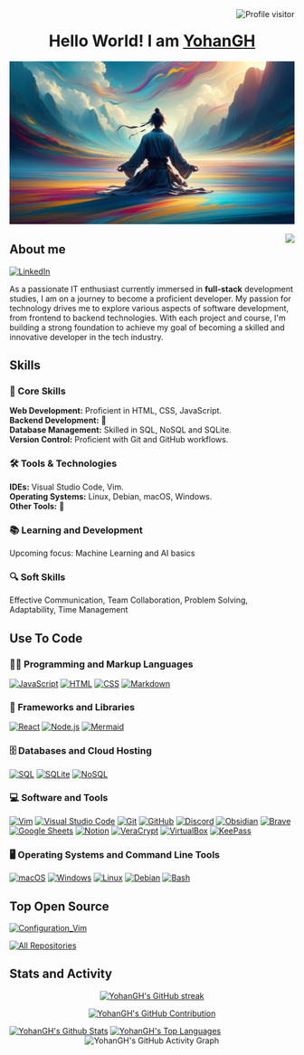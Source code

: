 <!-- Visotor -->
<a href="https://komarev.com/ghpvc/?username=YohanGH">
  <img align="right" src="https://komarev.com/ghpvc/?username=YohanGH&label=Visitors&color=0e75b6&style=flat" alt="Profile visitor" />
</a>

<!-- Title -->
<div>
  <h1 align="center">
    <strong>Hello World! I am <a href="https://github.com/YohanGH">YohanGH</a></strong>
  </h1>
</div>

<!-- Banner -->
<div align="center">
  <img src="/img/Zen2_By_YohanGH.png" title="banner" height="auto" width="2000" alt="Banner">
</div>

<a href="https://www.buymeacoffee.com/yohanGH"><img align="right" src="https://img.buymeacoffee.com/button-api/?text=Buy me a coffee&emoji=&slug=yohanGH&button_colour=FFDD00&font_colour=000000&font_family=Cookie&outline_colour=000000&coffee_colour=ffffff" /></a>

## About me
<div align="left">
  <!-- My Contact -->
  <a href="https://www.linkedin.com/in/yohan-regnier-5a2505254" target="_blank"><img alt="LinkedIn" src="https://img.shields.io/badge/LinkedIn-0077B5?logo=linkedin&logoColor=white" height="60" width="100"></a>
  <!-- Your About Me Section -->
  <p>As a passionate IT enthusiast currently immersed in <strong>full-stack</strong> development studies, I am on a journey to become a proficient developer. My passion for technology drives me to explore various aspects of software development, from frontend to backend technologies. With each project and course, I'm building a strong foundation to achieve my goal of becoming a skilled and innovative developer in the tech industry.</p>
</div>

## Skills
<div align="left">
  <h3>🌟 Core Skills</h3>
  <p>
    <!-- Replace these with your core skills -->
    <b>Web Development:</b> Proficient in HTML, CSS, JavaScript.<br>
    <b>Backend Development:</b> 🚧<br>
    <b>Database Management:</b> Skilled in SQL, NoSQL and SQLite.<br>
    <b>Version Control:</b> Proficient with Git and GitHub workflows.<br>
  </p>

  <h3>🛠️ Tools & Technologies</h3>
  <p>
    <!-- List tools and technologies you are familiar with -->
    <b>IDEs:</b> Visual Studio Code, Vim.<br>
    <b>Operating Systems:</b> Linux, Debian, macOS, Windows.<br>
    <b>Other Tools:</b> 🚧<br>
  </p>

  <h3>📚 Learning and Development</h3>
  <p>
    <!-- Mention any areas you are currently learning or wish to develop further -->
    Upcoming focus: Machine Learning and AI basics<br>
  </p>
  
  <h3>🔍 Soft Skills</h3>
  <p>
    <!-- List your soft skills -->
    Effective Communication, Team Collaboration, Problem Solving, Adaptability, Time Management<br>
  </p>
</div>


## Use To Code
<div align="left">
  
  <h3>👨‍💻 Programming and Markup Languages</h3>
  <p>
      <!-- Programming and Markup Languages -->
      <a href="#"><img alt="JavaScript" src="https://img.shields.io/badge/JavaScript-F7DF1E.svg?logo=javascript&logoColor=black"></a>
      <a href="#"><img alt="HTML" src="https://img.shields.io/badge/HTML-E34F26.svg?logo=html5&logoColor=white"></a>
      <a href="#"><img alt="CSS" src="https://img.shields.io/badge/CSS-1572B6.svg?logo=css3&logoColor=white"></a>
      <a href="#"><img alt="Markdown" src="https://img.shields.io/badge/Markdown-000000.svg?logo=markdown&logoColor=white"></a>
      <!-- Add more programming languages as needed -->
  </p>

  <h3>🧰 Frameworks and Libraries</h3>
  <p>
      <!-- Frameworks and Libraries -->
      <a href="#"><img alt="React" src="https://img.shields.io/badge/React-20232a.svg?logo=react&logoColor=%2361DAFB"></a>
      <a href="#"><img alt="Node.js" src="https://img.shields.io/badge/Node.js-43853D.svg?logo=node.js&logoColor=white"></a>
      <a href="#"><img alt="Mermaid" src="https://img.shields.io/badge/Mermaid-1F4E5F?logo=mermaid&logoColor=white"></a>
      <!-- Add more frameworks and libraries as needed -->
  </p>

  <h3>🗄️ Databases and Cloud Hosting</h3>
  <p>
      <!-- Databases and Cloud Hosting -->
      <a href="#"><img alt="SQL" src="https://img.shields.io/badge/SQL-4479A1.svg?logo=sql&logoColor=white"></a>
      <a href="#"><img alt="SQLite" src="https://img.shields.io/badge/SQLite-07405e.svg?logo=sqlite&logoColor=white"></a>
      <a href="#"><img alt="NoSQL" src="https://img.shields.io/badge/NoSQL-000000.svg?logo=nosql&logoColor=white"></a>
      <!-- Add more databases and cloud hosting platforms as needed -->
  </p>

  <h3>💻 Software and Tools</h3>
  <p>
      <!-- Software and Tools -->
      <a href="#"><img alt="Vim" src="https://img.shields.io/badge/Vim-019733?logo=vim&logoColor=white"></a>
      <a href="#"><img alt="Visual Studio Code" src="https://img.shields.io/badge/Visual%20Studio%20Code-0078d7.svg?logo=visual-studio-code&logoColor=white"></a>
      <a href="#"><img alt="Git" src="https://img.shields.io/badge/Git-F05033.svg?logo=git&logoColor=white"></a>
      <a href="#"><img alt="GitHub" src="https://img.shields.io/badge/GitHub-181717?logo=github&logoColor=white"></a>
      <a href="#"><img alt="Discord" src="https://img.shields.io/badge/Discord-5865F2.svg?logo=discord&logoColor=white"></a>
      <a href="#"><img alt="Obsidian" src="https://img.shields.io/badge/Obsidian-483699?logo=obsidian&logoColor=white"></a>
      <a href="#"><img alt="Brave" src="https://img.shields.io/badge/Brave-FB542B?logo=brave&logoColor=white"></a>
      <a href="#"><img alt="Google Sheets" src="https://img.shields.io/badge/Google%20Sheets-34A853?logo=google-sheets&logoColor=white"></a>
      <a href="#"><img alt="Notion" src="https://img.shields.io/badge/Notion-000000?logo=notion&logoColor=white"></a>
      <a href="#"><img alt="VeraCrypt" src="https://img.shields.io/badge/VeraCrypt-ED1C24?logo=veracrypt&logoColor=white"></a>
      <a href="#"><img alt="VirtualBox" src="https://img.shields.io/badge/VirtualBox-183A61?logo=virtualbox&logoColor=white"></a>
      <a href="#"><img alt="KeePass" src="https://img.shields.io/badge/KeePass-3CDDFF?logo=keepass&logoColor=white"></a>
      <!-- Add more software and tools as needed -->
  </p>

  <h3>🖥️ Operating Systems and Command Line Tools</h3>
  <p>
      <!-- Operating Systems and Command Line Tools -->
      <a href="#"><img alt="macOS" src="https://img.shields.io/badge/macOS-000000.svg?logo=apple&logoColor=white"></a>
      <a href="#"><img alt="Windows" src="https://img.shields.io/badge/Windows-0078D6.svg?logo=windows&logoColor=white"></a>
      <a href="#"><img alt="Linux" src="https://img.shields.io/badge/Linux-FCC624.svg?logo=linux&logoColor=black"></a>
      <a href="#"><img alt="Debian" src="https://img.shields.io/badge/Debian-A81D33.svg?logo=debian&logoColor=white"></a>
      <a href="#"><img alt="Bash" src="https://img.shields.io/badge/Bash-4EAA25.svg?logo=gnu-bash&logoColor=white"></a>
      <!-- Add more operating systems and command line tools as needed -->
  </p>
</div>


## Top Open Source
<!-- Your Top Repositories -->
[![Configuration_Vim](https://github-readme-stats.vercel.app/api/pin/?username=YohanGH&repo=configuration_vim&border_color=7F3FBF&bg_color=0D1117&title_color=C9D1D9&text_color=8B949E&icon_color=7F3FBF)](https://github.com/YohanGH/Configuration_Vim)

<p align="left">
  <a href="https://github.com/yohangh?tab=repositories" target="_blank"><img alt="All Repositories" title="All Repositories" src="https://img.shields.io/badge/-All%20Repos-2962FF?style=for-the-badge&logo=koding&logoColor=white"/></a>
</p>

## Stats and Activity

<p align="center">
  <a href="https://github.com/YohanGH">
    <img src="https://github-readme-streak-stats.herokuapp.com/?user=YohanGH&theme=radical&border=7F3FBF&background=0D1117" alt="YohanGH's GitHub streak"/>
  </a>
</p>

<p align="center">
  <a href="https://github.com/YohanGH">
    <img src="https://github-profile-summary-cards.vercel.app/api/cards/profile-details?username=YohanGH&theme=radical" alt="YohanGH's GitHub Contribution"/>
  </a>
</p>

<div> 
  <a href="https://github.com/YohanGH"><img alt="YohanGH's Github Stats" src="https://denvercoder1-github-readme-stats.vercel.app/api?username=YohanGH&show_icons=true&count_private=true&theme=react&border_color=7F3FBF&bg_color=0D1117&title_color=F85D7F&icon_color=F8D866" height="192px" width="49.5%"/></a>
  <a href="https://github.com/YohanGH"><img alt="YohanGH's Top Languages" src="https://denvercoder1-github-readme-stats.vercel.app/api/top-langs/?username=YohanGH&langs_count=8&layout=compact&theme=react&border_color=7F3FBF&bg_color=0D1117&title_color=F85D7F&icon_color=F8D866" height="192px" width="49.5%"/></a>
</div>

<div align="center">
  <img src="https://github-readme-activity-graph.vercel.app/graph?username=YohanGH&custom_title=YohanGH's%20GitHub%20Activity%20Graph&bg_color=0D1117&color=7F3FBF&line=7F3FBF&point=7F3FBF&area_color=FFFFFF&title_color=FFFFFF&area=true" alt="YohanGH's GitHub Activity Graph">
</div>
